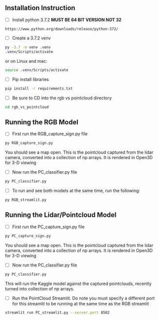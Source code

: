 ## Installation Instruction
- [ ] Install python 3.7.2  **MUST BE 64 BIT VERSION NOT 32**
```
https://www.python.org/downloads/release/python-372/
```
- [ ] Create a 3.7.2 venv
```bash
py -3.7 -m venv .venv
.venv/Scripts/activate
```
or on Linux and mac:
```bash
source .venv/Scripts/activate
```

- [ ] Pip install libraries
```bash
pip install -r requirements.txt
```

- [ ] Be sure to CD into the rgb vs pointcloud directory
```bash 
cd rgb_vs_pointcloud
```

## Running the RGB Model
- [ ] First run the RGB_capture_sign.py file
```bash
py RGB_capture_sign.py
```
You should see a map open. This is the pointcloud captured from the lidar camera, converted into a collection of np arrays. It is rendered in Open3D for 3-D viewing
- [ ] Now run the PC_classifier.py file
```bash
py PC_classifier.py
```
- [ ] To run and see both models at the same time, run the following:
```bash
py RGB_streamlit.py
```
## Running the Lidar/Pointcloud Model
- [ ] First run the PC_capture_sign.py file
```bash
py PC_capture_sign.py
```
You should see a map open. This is the pointcloud captured from the lidar camera, converted into a collection of np arrays. It is rendered in Open3D for 3-D viewing
- [ ] Now run the PC_classifier.py file
```bash
py PC_classifier.py
```
This will run the Kaggle model against the captured pointclouds, recently turned into collection of np arrays. 

- [ ] Run the PointCloud Streamlit. Do note you must specify a different port for this streamlit to be running at the same time as the RGB streamlit
```bash
streamlit run PC_streamlit.py --server.port 8502
```




